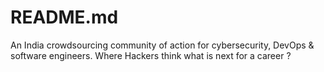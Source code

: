 # README.md
An India crowdsourcing community of action for cybersecurity, DevOps &amp; software engineers.
Where Hackers think what is next for a career ?  
